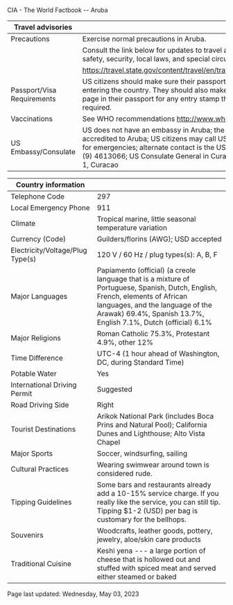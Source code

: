CIA - The World Factbook -- Aruba

| Travel advisories | |
| --- | --- |
| Precautions | Exercise normal precautions in Aruba. |
| | Consult the link below for updates to travel advisories and statements on safety, security, local laws, and special circumstances in this country. |
| | <https://travel.state.gov/content/travel/en/traveladvisories/traveladvisories.html> |
| Passport/Visa Requirements | US citizens should make sure their passport is valid at the date of their entering the country. They should also make sure they have at least 1 blank page in their passport for any entry stamp that will be required. A visa is not required. |
| Vaccinations | See WHO recommendations  <http://www.who.int/> |
| US Embassy/Consulate | US does not have an embassy in Aruba; the Consul General to Curacao is accredited to Aruba; US citizens may call US Dept of State (202)-501-4444 for emergencies; alternate contact is the US General Council to Curacao [599] (9) 4613066; US Consulate General in Curacao, PO Box 158, J.B. Gorsiraweg 1, Curacao |

| Country information |  |
| --- | --- |
| Telephone Code | 297 |
| Local Emergency Phone | 911 |
| Climate | Tropical marine, little seasonal temperature variation |
| Currency (Code) | Guilders/florins (AWG); USD accepted |
| Electricity/Voltage/Plug Type(s) | 120 V / 60 Hz / plug types(s): A, B, F |
| Major Languages | Papiamento (official) (a creole language that is a mixture of Portuguese, Spanish, Dutch, English, French, elements of African languages, and the language of the Arawak) 69.4%, Spanish 13.7%, English 7.1%, Dutch (official) 6.1% |
| Major Religions | Roman Catholic 75.3%, Protestant 4.9%, other 12% |
| Time Difference | UTC-4 (1 hour ahead of Washington, DC, during Standard Time) |
| Potable Water | Yes |
| International Driving Permit | Suggested |
| Road Driving Side | Right |
| Tourist Destinations | Arikok National Park (includes Boca Prins and Natural Pool); California Dunes and Lighthouse; Alto Vista Chapel |
| Major Sports | Soccer, windsurfing, sailing |
| Cultural Practices | Wearing swimwear around town is considered rude. |
| Tipping Guidelines | Some bars and restaurants already add a 10-15% service charge. If you really like the service, you can still tip. Tipping $1-2 (USD) per bag is customary for the bellhops. |
| Souvenirs | Woodcrafts, leather goods, pottery, jewelry, aloe/skin care products |
| Traditional Cuisine | Keshi yena --- a large portion of cheese that is hollowed out and stuffed with spiced meat and served either steamed or baked |

Page last updated: Wednesday, May 03, 2023
